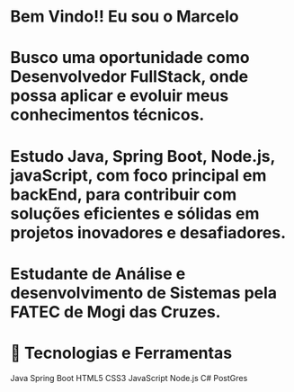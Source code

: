 
# Bem Vindo!! Eu sou o Marcelo

# Busco uma oportunidade como Desenvolvedor FullStack, onde possa aplicar e evoluir meus conhecimentos técnicos.
# Estudo Java, Spring Boot, Node.js, javaScript, com foco principal em backEnd, para contribuir com soluções eficientes e sólidas em projetos inovadores e desafiadores.
# Estudante de Análise e desenvolvimento de Sistemas pela FATEC de Mogi das Cruzes.

# 🧰 Tecnologias e Ferramentas
Java Spring Boot HTML5 CSS3 JavaScript Node.js  C# PostGres
